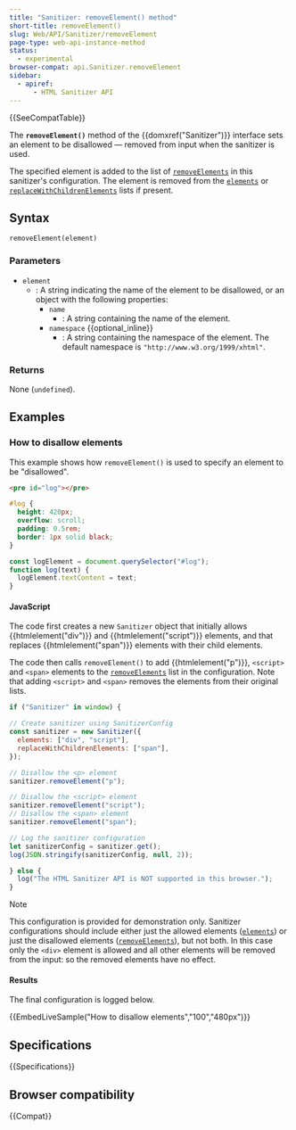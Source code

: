 ```yaml
---
title: "Sanitizer: removeElement() method"
short-title: removeElement()
slug: Web/API/Sanitizer/removeElement
page-type: web-api-instance-method
status:
  - experimental
browser-compat: api.Sanitizer.removeElement
sidebar:
  - apiref:
      - HTML Sanitizer API
---
```


{{SeeCompatTable}}

The **`removeElement()`** method of the {{domxref("Sanitizer")}} interface sets an element to be disallowed — removed from input when the sanitizer is used.

The specified element is added to the list of [`removeElements`](/en-US/docs/Web/API/SanitizerConfig#removeelements) in this sanitizer's configuration.
The element is removed from the [`elements`](/en-US/docs/Web/API/SanitizerConfig#elements) or [`replaceWithChildrenElements`](/en-US/docs/Web/API/SanitizerConfig#replacewithchildrenelements) lists if present.

## Syntax

```js-nolint
removeElement(element)
```

### Parameters

- `element`
  - : A string indicating the name of the element to be disallowed, or an object with the following properties:
    - `name`
      - : A string containing the name of the element.
    - `namespace` {{optional_inline}}
      - : A string containing the namespace of the element.
        The default namespace is `"http://www.w3.org/1999/xhtml"`.

### Returns

None (`undefined`).

## Examples

### How to disallow elements

This example shows how `removeElement()` is used to specify an element to be "disallowed".

```html hidden
<pre id="log"></pre>
```

```css hidden
#log {
  height: 420px;
  overflow: scroll;
  padding: 0.5rem;
  border: 1px solid black;
}
```

```js hidden
const logElement = document.querySelector("#log");
function log(text) {
  logElement.textContent = text;
}
```

#### JavaScript

The code first creates a new `Sanitizer` object that initially allows {{htmlelement("div")}} and {{htmlelement("script")}} elements, and that replaces {{htmlelement("span")}} elements with their child elements.

The code then calls `removeElement()` to add {{htmlelement("p")}}, `<script>` and `<span>` elements to the [`removeElements`](/en-US/docs/Web/API/SanitizerConfig#removeelements) list in the configuration.
Note that adding `<script>` and `<span>` removes the elements from their original lists.

```js hidden
if ("Sanitizer" in window) {
```

```js
// Create sanitizer using SanitizerConfig
const sanitizer = new Sanitizer({
  elements: ["div", "script"],
  replaceWithChildrenElements: ["span"],
});

// Disallow the <p> element
sanitizer.removeElement("p");

// Disallow the <script> element
sanitizer.removeElement("script");
// Disallow the <span> element
sanitizer.removeElement("span");

// Log the sanitizer configuration
let sanitizerConfig = sanitizer.get();
log(JSON.stringify(sanitizerConfig, null, 2));
```

```js hidden
} else {
  log("The HTML Sanitizer API is NOT supported in this browser.");
}
```

> [!NOTE]
> This configuration is provided for demonstration only.
> Sanitizer configurations should include either just the allowed elements ([`elements`](/en-US/docs/Web/API/SanitizerConfig#elements)) or just the disallowed elements ([`removeElements`](/en-US/docs/Web/API/SanitizerConfig#removeelements)), but not both.
> In this case only the `<div>` element is allowed and all other elements will be removed from the input: so the removed elements have no effect.

#### Results

The final configuration is logged below.

{{EmbedLiveSample("How to disallow elements","100","480px")}}

## Specifications

{{Specifications}}

## Browser compatibility

{{Compat}}
